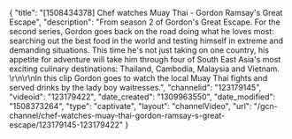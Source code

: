 {
    "title": "[1508434378] Chef watches Muay Thai - Gordon Ramsay's Great Escape",
    "description": "From season 2 of Gordon's Great Escape. For the second series, Gordon goes back on the road doing what he loves most: searching out the best food in the world and testing himself in extreme and demanding situations. This time he's not just taking on one country, his appetite for adventure will take him through four of South East Asia's most exciting culinary destinations: Thailand, Cambodia, Malaysia and Vietnam. \r\n\r\nIn this clip Gordon goes to watch the local Muay Thai fights and served drinks by the lady boy waitresses.",
    "channelid": "123179145",
    "videoid": "123179422",
    "date_created": "1309963550",
    "date_modified": "1508373264",
    "type": "captivate",
    "layout": "channelVideo",
    "url": "\/gcn-channel\/chef-watches-muay-thai-gordon-ramsay-s-great-escape\/123179145-123179422"
}